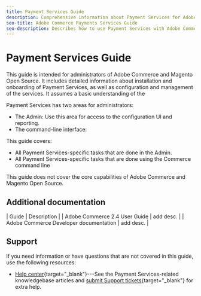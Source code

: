 ```yaml
---
title: Payment Services Guide
description: Comprehensive information about Payment Services for Adobe Commerce and Magento Open Source administrators, including installation and onboarding 
seo-title: Adobe Commerce Payments Services Guide
seo-description: Describes how to use Payment Services with Adobe Commerce or Magento Open Source.
---
```

# Payment Services Guide

This guide is intended for administrators of Adobe Commerce and Magento Open Source. It includes detailed information about installation and onboarding of Payment Services, as well as configuration and management of the services. It assumes a basic understanding of the 

Payment Services has two areas for administrators:

* The Admin: Use this area for access to the configuration UI and reporting.
* The command-line interface: 

This guide covers:

* All Payment Services-specific tasks that are done in the Admin.
* All Payment Services-specific tasks that are done using the Commerce command line

This guide does not cover the core capabilities of Adobe Commerce and Magento Open Source.

## Additional documentation

| Guide | Description |
| Adobe Commerce 2.4 User Guide | add desc. |
| Adobe Commerce Developer documentation | add desc. |

## Support

If you need information or have questions that are not covered in this guide, use the following resources:

* [Help center](https://support.magento.com/hc/en-us){target="_blank"}---See the Payment Services-related knowledgebase articles and [submit Support tickets](https://support.magento.com/hc/en-us/articles/360000913794#submit-ticket){target="_blank"} for extra help.
